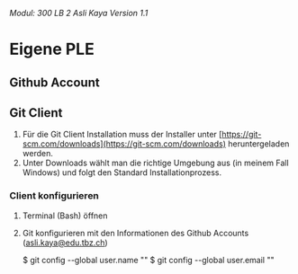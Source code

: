 *Modul: 300 
LB 2 
Asli Kaya
Version 1.1* 
# Eigene PLE
## Github Account

## Git Client
1. Für die Git Client Installation muss der Installer unter [https://git-scm.com/downloads](https://git-scm.com/downloads) heruntergeladen werden.
2.  Unter Downloads wählt man die richtige Umgebung aus (in meinem Fall Windows) und folgt den Standard Installationprozess.
### Client konfigurieren
1. Terminal (Bash) öffnen
2. Git konfigurieren mit den Informationen des Github Accounts (asli.kaya@edu.tbz.ch) 

      $ git config --global user.name "<aslitbz>"
      $ git config --global user.email "<e-mail>"

<!--stackedit_data:
eyJoaXN0b3J5IjpbMTAxNDcwMjAzOV19
-->